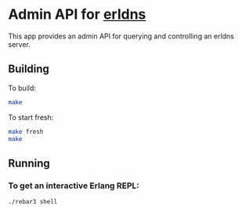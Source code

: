# Admin API for [erldns](https://github.com/dnsimple/erldns)

This app provides an admin API for querying and controlling an erldns server.

## Building

To build:

```bash
make
```

To start fresh:

```bash
make fresh
make
```

## Running

### To get an interactive Erlang REPL:

```bash
./rebar3 shell
```
